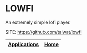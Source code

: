 # LOWFI

 An extremely simple lofi player.

 SITE: https://github.com/talwat/lowfi

 | [Applications](https://portable-linux-apps.github.io/apps.html) | [Home](https://portable-linux-apps.github.io)
 | --- | --- |
